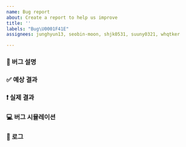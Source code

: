 ```yaml
---
name: Bug report
about: Create a report to help us improve
title: ''
labels: "Bug\U0001F41E"
assignees: junghyun13, seobin-moon, shjk0531, suuny0321, whqtker

---
```


### 🐞 버그 설명

### ✅ 예상 결과

### ❗ 실제 결과

### 💻 버그 시뮬레이션

### 📄 로그
